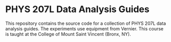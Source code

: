 # PHYS 207L Data Analysis Guides

This repository contains the source code for a collection of PHYS 207L data analysis guides. The experiments use equipment from Vernier. This course is taught at the College of Mount Saint Vincent (Bronx, NY).